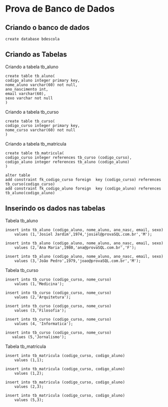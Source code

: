 <h1> Prova de Banco de Dados </h1>

<h2> Criando o banco de dados </h2>

```
create database bdescola
```

<h2> Criando as Tabelas </h2>

Criando a tabela tb_aluno

```
create table tb_aluno( 
codigo_aluno integer primary key, 
nome_aluno varchar(60) not null, 
ano_nascimento int, 
email varchar(60), 
sexo varchar not null 
)  
```

Criando a tabela tb_curso

```
create table tb_curso( 
codigo_curso integer primary key, 
nome_curso varchar(60) not null 
) 
```

Criando a tabela tb_matricula

```
create table tb_matricula( 
codigo_curso integer references tb_curso (codigo_curso), 
codigo_aluno integer references tb_aluno (codigo_aluno) 
) 

alter table  
add constraint fk_codigo_curso foreign  key (codigo_curso) references tb_curso(codigo_curso) 
add constraint fk_codigo_aluno foreign  key (codigo_aluno) references tb_aluno(codigo_aluno) 
```

<h2> Inserindo os dados nas tabelas </h2>

Tabela tb_aluno

```
insert into tb_aluno (codigo_aluno, nome_aluno, ano_nasc, email, sexo) 
    values (1,'Josiel Jardim',1974,'josiel@provaSQL.com.br','M');

insert into tb_aluno (codigo_aluno, nome_aluno, ano_nasc, email, sexo) 
    values (2,'Ana Maria',1980,'ana@provaSQL.com.br','F');

insert into tb_aluno (codigo_aluno, nome_aluno, ano_nasc, email, sexo) 
    values (3,'João Pedro',1979,'joao@provaSQL.com.br','M');
```
Tabela tb_curso
```
insert into tb_curso (codigo_curso, nome_curso)
    values (1,'Medicina');

insert into tb_curso (codigo_curso, nome_curso)
    values (2,'Arquitetura');

insert into tb_curso (codigo_curso, nome_curso)
    values (3,'Filosofia');

insert into tb_curso (codigo_curso, nome_curso)
    values (4, 'Informatica');

insert into tb_curso (codigo_curso, nome_curso)
   values (5,'Jornalismo');
```
Tabela tb_matricula
```
insert into tb_matricula (codigo_curso, codigo_aluno)  
    values (1,1);

insert into tb_matricula (codigo_curso, codigo_aluno)  
    values (1,2);

insert into tb_matricula (codigo_curso, codigo_aluno)  
    values (2,3);

insert into tb_matricula (codigo_curso, codigo_aluno)  
    values (5,3);
```





